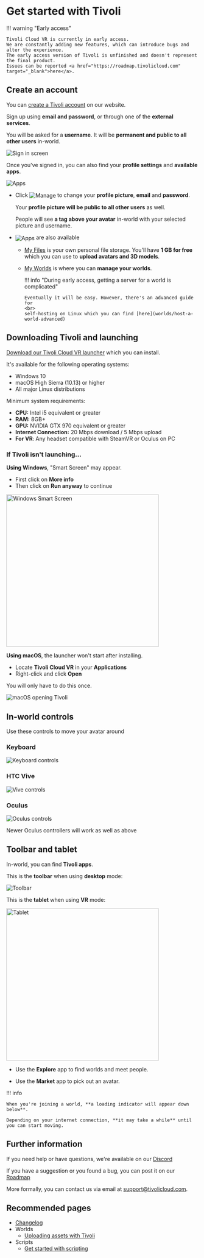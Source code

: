 # Get started with Tivoli

!!! warning "Early access"

    Tivoli Cloud VR is currently in early access.
    We are constantly adding new features, which can introduce bugs and alter the experience.
    The early access version of Tivoli is unfinished and doesn't represent the final product.
    Issues can be reported <a href="https://roadmap.tivolicloud.com" target="_blank">here</a>.

## Create an account

You can <a href="https://tivolicloud.com" target="_blank">create a Tivoli account</a> on our website.

Sign up using **email and password**, or through one of the **external services**.

You will be asked for a **username**. It will be **permanent and public to all other users** in-world.

![Sign in screen](index/signin.png)

Once you've signed in, you can also find your **profile settings** and **available apps**.

![Apps](index/apps.png)

-   Click <img src="index/apps-manage.png" alt="Manage" style="vertical-align: middle"/> to change your **profile picture**, **email** and **password**.

    Your **profile picture will be public to all other users** as well.

    People will see **a tag above your avatar** in-world with your selected picture and username.

-   <img src="index/apps-apps.png" alt="Apps" style="vertical-align: middle"/> are also available

    -   <a href="https://tivolicloud.com/user/files" target="_blank">My Files</a> is your own personal file storage. You'll have **1 GB for free** which you can use to **upload avatars and 3D models**.

    -   <a href="https://tivolicloud.com/user/files" target="_blank">My Worlds</a> is where you can **manage your worlds**.

        !!! info "During early access, getting a server for a world is complicated"

            Eventually it will be easy. However, there's an advanced guide for
            <br>
            self-hosting on Linux which you can find [here](worlds/host-a-world-advanced)

## Downloading Tivoli and launching

<a href="https://tivolicloud.com/download" target="_blank">Download our Tivoli Cloud VR launcher</a> which you can install.

It's available for the following operating systems:

-   Windows 10
-   macOS High Sierra (10.13) or higher
-   All major Linux distributions

Minimum system requirements:

-   **CPU:** Intel i5 equivalent or greater
-   **RAM:** 8GB+
-   **GPU:** NVIDIA GTX 970 equivalent or greater
-   **Internet Connection:** 20 Mbps download / 5 Mbps upload
-   **For VR**: Any headset compatible with SteamVR or Oculus on PC

### If Tivoli isn't launching...

**Using Windows**, "Smart Screen" may appear.

-   First click on **More info**
-   Then click on **Run anyway** to continue

<img height="400" src="index/windows-smart-screen.png" alt="Windows Smart Screen"/>

**Using macOS**, the launcher won't start after installing.

-   Locate **Tivoli Cloud VR** in your **Applications**
-   Right-click and click **Open**

You will only have to do this once.

<img src="index/macos-open.png" alt="macOS opening Tivoli"/>

## In-world controls

Use these controls to move your avatar around

### Keyboard

![Keyboard controls](index/controls-keyboard.jpg)

### HTC Vive

![Vive controls](index/controls-vive.jpg)

### Oculus

![Oculus controls](index/controls-oculus.jpg)

Newer Oculus controllers will work as well as above

## Toolbar and tablet

In-world, you can find **Tivoli apps**.

This is the **toolbar** when using **desktop** mode:

![Toolbar](index/toolbar.png)

This is the **tablet** when using **VR** mode:

<img height="400" src="index/tablet.png" alt="Tablet"/>

-   Use the **Explore** app to find worlds and meet people.

-   Use the **Market** app to pick out an avatar.

!!! info

    When you're joining a world, **a loading indicator will appear down below**.

    Depending on your internet connection, **it may take a while** until you can start moving.

## Further information

If you need help or have questions, we're available on our <a href="https://tivolicloud.com/discord" target="_blank">Discord</a>

If you have a suggestion or you found a bug, you can post it on our <a href="https://roadmap.tivolicloud.com" target="_blank">Roadmap</a>

More formally, you can contact us via email at [support@tivolicloud.com](mailto:support@tivolicloud.com).

## Recommended pages

-   [Changelog](changelog)
-   Worlds
    -   [Uploading assets with Tivoli](worlds/uploading-assets)
-   Scripts
    -   [Get started with scripting](scripts/get-started)
